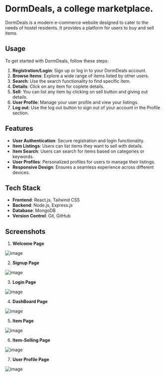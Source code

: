 # DormDeals, a college marketplace.

DormDeals is a modern e-commerce website designed to cater to the needs of hostel residents. It provides a platform for users to buy and sell items.

## Usage

To get started with DormDeals, follow these steps:

1. **Registration/Login**: Sign up or log in to your DormDeals account.
2. **Browse Items**: Explore a wide range of items listed by other users.
3. **Search**: Use the search functionality to find specific item.
4. **Details**: Click on any item for coplete details.
5. **Sell**: You can list any item by clicking on sell button and giving out details.
6. **User Profile**: Manage your user profile and view your listings.
7. **Log out**: Use the log out button to sign out of your account in the Profile section.

## Features

- **User Authentication**: Secure registration and login functionality.
- **Item Listings**: Users can list items they want to sell with details.
- **Item Search**: Users can search for items based on categories or keywords.
- **User Profiles**: Personalized profiles for users to manage their listings.
- **Responsive Design**: Ensures a seamless experience across different devices.

## Tech Stack

- **Frontend**: React.js, Tailwind CSS
- **Backend**: Node.js, Express.js
- **Database**: MongoDB
- **Version Control**: Git, GitHub

## Screenshots

1. **Welcome Page**

![image](https://github.com/Kiran-Alex/Dorm-Deals-Frontend/assets/98690069/380dd6c1-cec4-4212-9bb5-1efb81eee9ec)

2. **Signup Page**

![image](https://github.com/Kiran-Alex/Dorm-Deals-Frontend/assets/98690069/584e1606-c121-4f8a-ae65-9c0d4966f3c6)

3. **Login Page**

![image](https://github.com/Kiran-Alex/Dorm-Deals-Frontend/assets/98690069/27ba31ad-dff2-4254-88f3-89e53a1f26a7)

4. **DashBoard Page**

![image](https://github.com/Kiran-Alex/Dorm-Deals-Frontend/assets/98690069/5af6f110-28bb-4b49-bedc-a928a228c2bf)

5. **Item Page**

![image](https://github.com/Kiran-Alex/Dorm-Deals-Frontend/assets/98690069/97eb1a45-e1ab-4d48-ab52-6b991a128d36)

6. **Item-Selling Page**

![image](https://github.com/Kiran-Alex/Dorm-Deals-Frontend/assets/98690069/04fe52f8-a78e-499e-a6ba-430f698be858)

7. **User Profile Page**

![image](https://github.com/Kiran-Alex/Dorm-Deals-Frontend/assets/98690069/264bd0a2-5ce2-440a-ac8d-9a7f48f59420)
